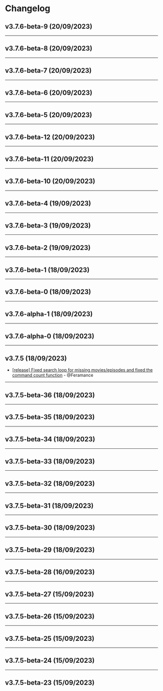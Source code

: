 # Changelog

## v3.7.6-beta-9 (20/09/2023)

---

## v3.7.6-beta-8 (20/09/2023)

---

## v3.7.6-beta-7 (20/09/2023)

---

## v3.7.6-beta-6 (20/09/2023)

---

## v3.7.6-beta-5 (20/09/2023)

---

## v3.7.6-beta-12 (20/09/2023)

---

## v3.7.6-beta-11 (20/09/2023)

---

## v3.7.6-beta-10 (20/09/2023)

---

## v3.7.6-beta-4 (19/09/2023)

---

## v3.7.6-beta-3 (19/09/2023)

---

## v3.7.6-beta-2 (19/09/2023)

---

## v3.7.6-beta-1 (18/09/2023)

---

## v3.7.6-beta-0 (18/09/2023)

---

## v3.7.6-alpha-1 (18/09/2023)

---

## v3.7.6-alpha-0 (18/09/2023)

---

## v3.7.5 (18/09/2023)
- [[release] Fixed search loop for missing movies/episodes and fixed the command count function](https://github.com/Feramance/qBitrr/commit/368c7eec5e3a7e7af9534e5110ba1c4cc833dd93) - @Feramance

---

## v3.7.5-beta-36 (18/09/2023)

---

## v3.7.5-beta-35 (18/09/2023)

---

## v3.7.5-beta-34 (18/09/2023)

---

## v3.7.5-beta-33 (18/09/2023)

---

## v3.7.5-beta-32 (18/09/2023)

---

## v3.7.5-beta-31 (18/09/2023)

---

## v3.7.5-beta-30 (18/09/2023)

---

## v3.7.5-beta-29 (18/09/2023)

---

## v3.7.5-beta-28 (16/09/2023)

---

## v3.7.5-beta-27 (15/09/2023)

---

## v3.7.5-beta-26 (15/09/2023)

---

## v3.7.5-beta-25 (15/09/2023)

---

## v3.7.5-beta-24 (15/09/2023)

---

## v3.7.5-beta-23 (15/09/2023)
